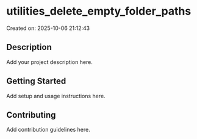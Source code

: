 # utilities_delete_empty_folder_paths

Created on: 2025-10-06 21:12:43

## Description

Add your project description here.

## Getting Started

Add setup and usage instructions here.

## Contributing

Add contribution guidelines here.
